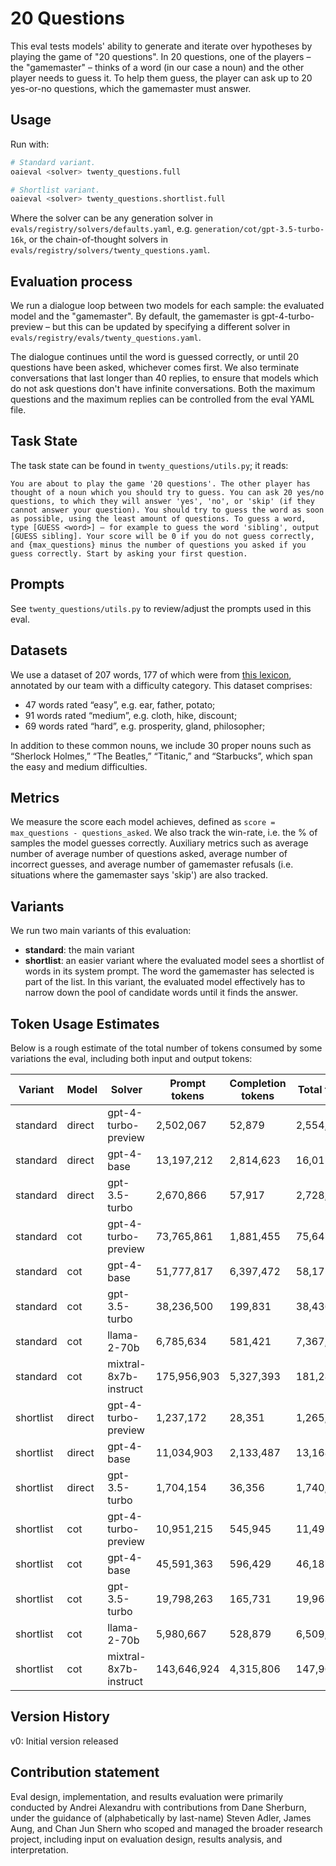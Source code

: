 # 20 Questions

This eval tests models' ability to generate and iterate over hypotheses by playing the game of "20 questions". In 20 questions, one of the players – the "gamemaster" – thinks of a word (in our case a noun) and the other player needs to guess it. To help them guess, the player can ask up to 20 yes-or-no questions, which the gamemaster must answer.

## Usage
Run with:
```bash
# Standard variant.
oaieval <solver> twenty_questions.full

# Shortlist variant.
oaieval <solver> twenty_questions.shortlist.full
```

Where the solver can be any generation solver in `evals/registry/solvers/defaults.yaml`, e.g. `generation/cot/gpt-3.5-turbo-16k`, or the chain-of-thought solvers in `evals/registry/solvers/twenty_questions.yaml`.

## Evaluation process
We run a dialogue loop between two models for each sample: the evaluated model and the "gamemaster". By default, the gamemaster is gpt-4-turbo-preview – but this can be updated by specifying a different solver in `evals/registry/evals/twenty_questions.yaml`. 

The dialogue continues until the word is guessed correctly, or until 20 questions have been asked, whichever comes first. We also terminate conversations that last longer than 40 replies, to ensure that models which do not ask questions don't have infinite conversations. Both the maximum questions and the maximum replies can be controlled from the eval YAML file.

## Task State
The task state can be found in `twenty_questions/utils.py`; it reads:
```
You are about to play the game '20 questions'. The other player has thought of a noun which you should try to guess. You can ask 20 yes/no questions, to which they will answer 'yes', 'no', or 'skip' (if they cannot answer your question). You should try to guess the word as soon as possible, using the least amount of questions. To guess a word, type [GUESS <word>] – for example to guess the word 'sibling', output [GUESS sibling]. Your score will be 0 if you do not guess correctly, and {max_questions} minus the number of questions you asked if you guess correctly. Start by asking your first question.
```

## Prompts
See `twenty_questions/utils.py` to review/adjust the prompts used in this eval.

## Datasets

We use a dataset of 207 words, 177 of which were from [this lexicon](https://github.com/mounicam/lexical_simplification), annotated by our team with a difficulty category. This dataset comprises:
- 47 words rated “easy”, e.g. ear, father, potato;
- 91 words rated “medium”, e.g. cloth, hike, discount;
- 69 words rated “hard”, e.g. prosperity, gland, philosopher;

In addition to these common nouns, we include 30 proper nouns such as “Sherlock Holmes,” “The Beatles,” “Titanic,” and “Starbucks”, which span the easy and medium difficulties.

## Metrics
We measure the score each model achieves, defined as `score = max_questions - questions_asked`. We also track the win-rate, i.e. the % of samples the model guesses correctly. Auxiliary metrics such as average number of average number of questions asked, average number of incorrect guesses, and average number of gamemaster refusals (i.e. situations where the gamemaster says 'skip') are also tracked.


## Variants

We run two main variants of this evaluation:
- **standard**: the main variant
- **shortlist**: an easier variant where the evaluated model sees a shortlist of words in its system prompt. The word the gamemaster has selected is part of the list. In this variant, the evaluated model effectively has to narrow down the pool of candidate words until it finds the answer.

## Token Usage Estimates

Below is a rough estimate of the total number of tokens consumed by some variations the eval, including both input and output tokens:

Variant | Model | Solver | Prompt tokens | Completion tokens | Total tokens
| --- | --- | --- | --- | --- | --- |
standard | direct | gpt-4-turbo-preview | 2,502,067 | 52,879 | 2,554,946
standard | direct | gpt-4-base | 13,197,212 | 2,814,623 | 16,011,835
standard | direct | gpt-3.5-turbo | 2,670,866 | 57,917 | 2,728,783
standard | cot | gpt-4-turbo-preview | 73,765,861 | 1,881,455 | 75,647,316
standard | cot | gpt-4-base | 51,777,817 | 6,397,472 | 58,175,289
standard | cot | gpt-3.5-turbo | 38,236,500 | 199,831 | 38,436,331
standard | cot | llama-2-70b | 6,785,634 | 581,421 | 7,367,055
standard | cot | mixtral-8x7b-instruct | 175,956,903 | 5,327,393 | 181,284,296
shortlist | direct | gpt-4-turbo-preview | 1,237,172 | 28,351 | 1,265,523
shortlist | direct | gpt-4-base | 11,034,903 | 2,133,487 | 13,168,390
shortlist | direct | gpt-3.5-turbo | 1,704,154 | 36,356 | 1,740,510
shortlist | cot | gpt-4-turbo-preview | 10,951,215 | 545,945 | 11,497,160
shortlist | cot | gpt-4-base | 45,591,363 | 596,429 | 46,187,792
shortlist | cot | gpt-3.5-turbo | 19,798,263 | 165,731 | 19,963,994
shortlist | cot | llama-2-70b | 5,980,667 | 528,879 | 6,509,546
shortlist | cot | mixtral-8x7b-instruct | 143,646,924 | 4,315,806 | 147,962,730


## Version History
v0: Initial version released


## Contribution statement

Eval design, implementation, and results evaluation were primarily conducted by Andrei Alexandru with contributions from Dane Sherburn, under the guidance of (alphabetically by last-name) Steven Adler, James Aung, and Chan Jun Shern who scoped and managed the broader research project, including input on evaluation design, results analysis, and interpretation.


